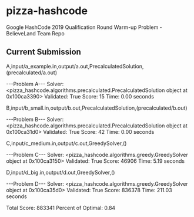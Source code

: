 # pizza-hashcode
Google HashCode 2019 Qualification Round Warm-up Problem - BelieveLand Team Repo

## Current Submission

A,input/a_example.in,output/a.out,PrecalculatedSolution,(precalculated/a.out)

---Problem A---
Solver: <pizza_hashcode.algorithms.precalculated.PrecalculatedSolution object at 0x100ca3390>
Validated: True
Score: 15
Time: 0.00 seconds

B,input/b_small.in,output/b.out,PrecalculatedSolution,(precalculated/b.out)

---Problem B---
Solver: <pizza_hashcode.algorithms.precalculated.PrecalculatedSolution object at 0x100ca31d0>
Validated: True
Score: 42
Time: 0.00 seconds

C,input/c_medium.in,output/c.out,GreedySolver,()

---Problem C---
Solver: <pizza_hashcode.algorithms.greedy.GreedySolver object at 0x100ca3150>
Validated: True
Score: 46906
Time: 5.19 seconds

D,input/d_big.in,output/d.out,GreedySolver,()

---Problem D---
Solver: <pizza_hashcode.algorithms.greedy.GreedySolver object at 0x100ca35d0>
Validated: True
Score: 836378
Time: 211.03 seconds

Total Score: 883341
Percent of Optimal: 0.84